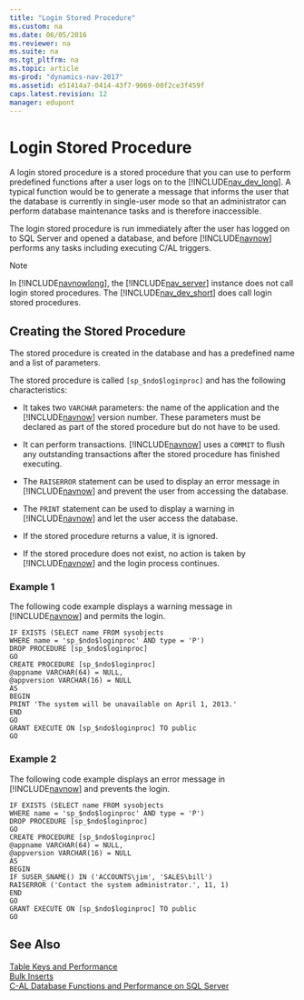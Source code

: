 ```yaml
---
title: "Login Stored Procedure"
ms.custom: na
ms.date: 06/05/2016
ms.reviewer: na
ms.suite: na
ms.tgt_pltfrm: na
ms.topic: article
ms-prod: "dynamics-nav-2017"
ms.assetid: e51414a7-0414-43f7-9069-00f2ce3f459f
caps.latest.revision: 12
manager: edupont
---
```

# Login Stored Procedure
A login stored procedure is a stored procedure that you can use to perform predefined functions after a user logs on to the [!INCLUDE[nav_dev_long](includes/nav_dev_long_md.md)]. A typical function would be to generate a message that informs the user that the database is currently in single-user mode so that an administrator can perform database maintenance tasks and is therefore inaccessible.  
  
 The login stored procedure is run immediately after the user has logged on to SQL Server and opened a database, and before [!INCLUDE[navnow](includes/navnow_md.md)] performs any tasks including executing C/AL triggers.  
  
> [!NOTE]  
>  In [!INCLUDE[navnowlong](includes/navnowlong_md.md)], the [!INCLUDE[nav_server](includes/nav_server_md.md)] instance does not call login stored procedures. The [!INCLUDE[nav_dev_short](includes/nav_dev_short_md.md)] does call login stored procedures.  
  
## Creating the Stored Procedure  
 The stored procedure is created in the database and has a predefined name and a list of parameters.  
  
 The stored procedure is called `[sp_$ndo$loginproc]` and has the following characteristics:  
  
-   It takes two `VARCHAR` parameters: the name of the application and the [!INCLUDE[navnow](includes/navnow_md.md)] version number. These parameters must be declared as part of the stored procedure but do not have to be used.  
  
-   It can perform transactions. [!INCLUDE[navnow](includes/navnow_md.md)] uses a `COMMIT` to flush any outstanding transactions after the stored procedure has finished executing.  
  
-   The `RAISERROR` statement can be used to display an error message in [!INCLUDE[navnow](includes/navnow_md.md)] and prevent the user from accessing the database.  
  
-   The `PRINT` statement can be used to display a warning in [!INCLUDE[navnow](includes/navnow_md.md)] and let the user access the database.  
  
-   If the stored procedure returns a value, it is ignored.  
  
-   If the stored procedure does not exist, no action is taken by [!INCLUDE[navnow](includes/navnow_md.md)] and the login process continues.  
  
### Example 1  
 The following code example displays a warning message in [!INCLUDE[navnow](includes/navnow_md.md)] and permits the login.  
  
```  
IF EXISTS (SELECT name FROM sysobjects  
WHERE name = 'sp_$ndo$loginproc' AND type = 'P')  
DROP PROCEDURE [sp_$ndo$loginproc]  
GO  
CREATE PROCEDURE [sp_$ndo$loginproc]  
@appname VARCHAR(64) = NULL,  
@appversion VARCHAR(16) = NULL  
AS  
BEGIN  
PRINT 'The system will be unavailable on April 1, 2013.'  
END  
GO  
GRANT EXECUTE ON [sp_$ndo$loginproc] TO public  
GO  
```  
  
### Example 2  
 The following code example displays an error message in [!INCLUDE[navnow](includes/navnow_md.md)] and prevents the login.  
  
```  
IF EXISTS (SELECT name FROM sysobjects  
WHERE name = 'sp_$ndo$loginproc' AND type = 'P')  
DROP PROCEDURE [sp_$ndo$loginproc]  
GO  
CREATE PROCEDURE [sp_$ndo$loginproc]  
@appname VARCHAR(64) = NULL,  
@appversion VARCHAR(16) = NULL  
AS  
BEGIN  
IF SUSER_SNAME() IN ('ACCOUNTS\jim', 'SALES\bill')  
RAISERROR ('Contact the system administrator.', 11, 1)  
END  
GO  
GRANT EXECUTE ON [sp_$ndo$loginproc] TO public  
GO  
```  
  
## See Also  
 [Table Keys and Performance](Table-Keys-and-Performance.md)   
 [Bulk Inserts](Bulk-Inserts.md)   
 [C-AL Database Functions and Performance on SQL Server](C-AL-Database-Functions-and-Performance-on-SQL-Server.md)